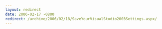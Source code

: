 ```yaml
---
layout: redirect
date: 2006-02-17 -0800
redirect: /archive/2006/02/18/SaveYourVisualStudio2003Settings.aspx/
---
```

